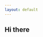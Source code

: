 ```yaml
---
layout: default
---
```


## Hi there

<script>
var url = "https://script.google.com/macros/s/AKfycbxTzetvK_cfyhveGnXhafHlLrIc25smJrpvCdEFNUaCxgkPACeR/exec?callback=loadData";
jQuery.ajax({
crossDomain: true,
url: url,
method: "GET",
dataType: "jsonp"
});

function loadData(e) {
for (var i=0; i<e.length; i++){
$('#main_content').append("<img src='"+e[i]+"'>")
}
}
$(document).ready(function() {
    $("img").on("contextmenu",function(){
       return false;
    }); 
});
</script>
